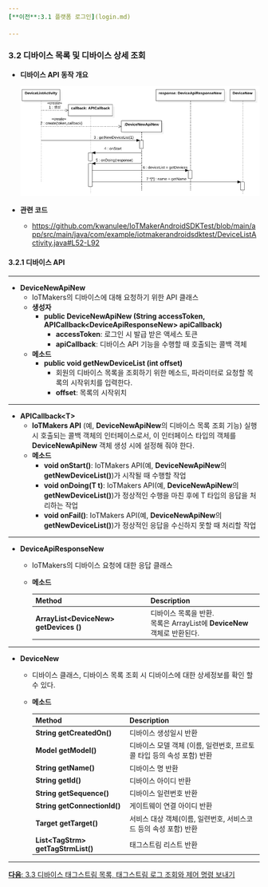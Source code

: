 ```yaml
---
[**이전**:3.1 플랫폼 로그인](login.md)

---
```


### 3.2 디바이스 목록 및 디바이스 상세 조회
- **디바이스 API 동작 개요**

	![](figures/DeviceNewApiNew-interaction.png)
	
- **관련 코드**
	- https://github.com/kwanulee/IoTMakerAndroidSDKTest/blob/main/app/src/main/java/com/example/iotmakerandroidsdktest/DeviceListActivity.java#L52-L92
	
#### 3.2.1 디바이스 API  	
---
- **DeviceNewApiNew**
	- IoTMakers의 디바이스에 대해 요청하기 위한 API 클래스
	- **생성자**
		- **public DeviceNewApiNew (String accessToken, APICallback\<DeviceApiResponseNew\> apiCallback)**  
			- **accessToken**: 로그인 시 발급 받은 액세스 토큰
			- **apiCallback**: 디바이스 API 기능을 수행할 때 호출되는 콜백 객체
	- **메소드** 
		- **public void getNewDeviceList (int offset)**
			- 회원의 디바이스 목록을 조회하기 위한 메소드, 파라미터로 요청할 목록의 시작위치를 입력한다.
			- **offset**: 목록의 시작위치 	
			
---
- **APICallback\<T\>**
	- **IoTMakers API** (예, **DeviceNewApiNew**의 디바이스 목록 조회 기능) 실행시 호출되는 콜백 객체의 인터페이스로서, 이 인터페이스 타입의 객체를 **DeviceNewApiNew** 객체 생성 시에 설정해 줘야 한다. 
	- **메소드**
		- **void onStart()**: IoTMakers API(예, **DeviceNewApiNew**의 **getNewDeviceList()**)가 시작될 때 수행할 작업
		- **void onDoing(T t)**: IoTMakers API(예, **DeviceNewApiNew**의 **getNewDeviceList()**)가 정상적인 수행을 마친 후에  T 타입의  응답을 처리하는 작업
		- **void onFail()**: IoTMakers API(예, **DeviceNewApiNew**의 **getNewDeviceList()**)가 정상적인 응답을 수신하지 못할 때 처리할 작업
					
---
- **DeviceApiResponseNew**
	- IoTMakers의 디바이스 요청에 대한 응답 클래스
	- **메소드**
	
		| Method | Description|
		|:----------| :----------|
		| **ArrayList\<DeviceNew\> getDevices ()** | 디바이스 목록을 반환. <br>목록은 ArrayList에 **DeviceNew** 객체로 반환된다.

---
- **DeviceNew**
	- 디바이스 클래스, 디바이스 목록 조회 시 디바이스에 대한 상세정보를 확인 할 수 있다. 
	- **메소드**
		
		| Method | Description|
		|:----------| :----------|
		|**String getCreatedOn()** |디바이스 생성일시 반환| 
		|**Model getModel()** |디바이스 모델 객체 (이름, 일련번호, 프르토콜 타입 등의 속성 포함) 반환 | 
		|**String getName()** |디바이스 명 반환 | 
		|**String getId()** |디바이스 아이디 반환 | 
		|**String getSequence()** |디바이스 일련번호 반환 | 
		|**String getConnectionId()** |게이트웨이 연결 아이디 반환 | 
		|**Target getTarget()** |서비스 대상 객체(이름, 일련번호, 서비스코드 등의 속성 포함) 반환 | 
		|**List\<TagStrm\> getTagStrmList()** |태그스트림 리스트 반환 | 
		
		
---
[**다음**: 3.3 디바이스 태그스트림 목록, 태그스트림 로그 조회와 제어 명령 보내기](tagstrm.md)
